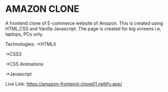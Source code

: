 # AMAZON CLONE
A frontend clone of E-commerce website of Amazon. This is created using HTML,CSS and Vanilla Javascript. The page is created for big screens i.e, laptops, PCs only.

Technologies:
->HTML5

->CSS3

->CSS Animations

->Javascript

Live Link:
https://amazon-frontend-clone01.netlify.app/
